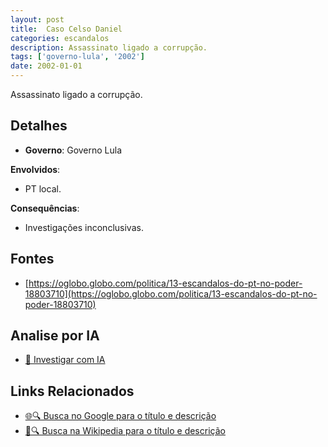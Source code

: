 ```yaml
---
layout: post
title:  Caso Celso Daniel
categories: escandalos
description: Assassinato ligado a corrupção.
tags: ['governo-lula', '2002']
date: 2002-01-01
---
```


Assassinato ligado a corrupção.

## Detalhes
- **Governo**: Governo Lula

**Envolvidos**:
- PT local.


**Consequências**:
- Investigações inconclusivas.


## Fontes
- [https://oglobo.globo.com/politica/13-escandalos-do-pt-no-poder-18803710](https://oglobo.globo.com/politica/13-escandalos-do-pt-no-poder-18803710)


## Analise por IA
- [🤖 Investigar com IA](https://www.perplexity.ai/search?q=Caso%20Celso%20Daniel%20Assassinato%20ligado%20a%20corrup%C3%A7%C3%A3o.%20Governo%20Lula)

## Links Relacionados
- [🌐🔍 Busca no Google para o título e descrição](https://www.google.com/search?q=Caso%20Celso%20Daniel%20Assassinato%20ligado%20a%20corrup%C3%A7%C3%A3o.%20Governo%20Lula)
- [📖🔍 Busca na Wikipedia para o título e descrição](https://pt.wikipedia.org/w/index.php?search=Caso%20Celso%20Daniel%20Assassinato%20ligado%20a%20corrup%C3%A7%C3%A3o.%20Governo%20Lula)

